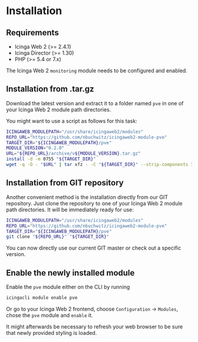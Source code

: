 <a id="Installation"></a>Installation
=====================================

Requirements
------------

* Icinga Web 2 (&gt;= 2.4.1)
* Icinga Director (&gt;= 1.30)
* PHP (&gt;= 5.4 or 7.x)

The Icinga Web 2 `monitoring` module needs to be configured and enabled.

Installation from .tar.gz
-------------------------

Download the latest version and extract it to a folder named `pve`
in one of your Icinga Web 2 module path directories.

You might want to use a script as follows for this task:
```sh
ICINGAWEB_MODULEPATH="/usr/share/icingaweb2/modules"
REPO_URL="https://github.com/nbuchwitz/icingaweb2-module-pve"
TARGET_DIR="${ICINGAWEB_MODULEPATH}/pve"
MODULE_VERSION="0.2.0"
URL="${REPO_URL}/archive/v${MODULE_VERSION}.tar.gz"
install -d -m 0755 "${TARGET_DIR}"
wget -q -O - "$URL" | tar xfz - -C "${TARGET_DIR}" --strip-components 1
```

Installation from GIT repository
--------------------------------

Another convenient method is the installation directly from our GIT repository.
Just clone the repository to one of your Icinga Web 2 module path directories.
It will be immediately ready for use:

```sh
ICINGAWEB_MODULEPATH="/usr/share/icingaweb2/modules"
REPO_URL="https://github.com/nbuchwitz/icingaweb2-module-pve"
TARGET_DIR="${ICINGAWEB_MODULEPATH}/pve"
git clone "${REPO_URL}" "${TARGET_DIR}"
```

You can now directly use our current GIT master or check out a specific version.

Enable the newly installed module
---------------------------------

Enable the `pve` module either on the CLI by running

```sh
icingacli module enable pve
```

Or go to your Icinga Web 2 frontend, choose `Configuration` -&gt; `Modules`, chose the `pve` module and `enable` it.

It might afterwards be necessary to refresh your web browser to be sure that
newly provided styling is loaded.
